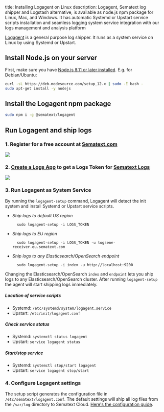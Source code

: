 title: Installing Logagent on Linux
description: Logagent, Sematext log shipper and Logstash alternative, is available as node.js npm package for Linux, Mac, and Windows. It has automatic Systemd or Upstart service scripts installation and seamless logging system service integration with our logs management and analysis platform

[Logagent](/docs/logagent/index) is a general purpose log shipper. It runs as a system service on Linux by using Systemd or Upstart.

## Install Node.js on your server
First, make sure you have [Node.js 8.11 or later installed](https://nodejs.org/en/download/package-manager/). E.g. for Debian/Ubuntu:
``` bash
curl -sL https://deb.nodesource.com/setup_12.x | sudo -E bash -
sudo apt-get install -y nodejs
```

## Install the Logagent npm package
```bash
sudo npm i -g @sematext/logagent 
```

## Run Logagent and ship logs

### 1. Register for a free account at [Sematext.com](https://apps.sematext.com/ui/registration)
![](/docs/images/app/sc-register.png)

### 2. [Create a Logs App](https://apps.sematext.com/ui/logs-create/app/logsene) to get a Logs Token for [Sematext Logs](https://www.sematext.com/logsene/)
![](/docs/images/logs/add-new-logging-app.png)

### 3. Run Logagent as System Service

By running the `logagent-setup` command, Logagent will detect the init system and install Systemd or Upstart service scripts.

- *Ship logs to default US region*
    <!-- language: bash -->
        
        sudo logagent-setup -i LOGS_TOKEN

- *Ship logs to EU region*
    <!-- language: bash -->
        
        sudo logagent-setup -i LOGS_TOKEN -u logsene-receiver.eu.sematext.com

- *Ship logs to any Elasticsearch/OpenSearch endpoint*
    <!-- language: bash -->
        
        sudo logagent-setup -i index -u http://localhost:9200

Changing the Elasticsearch/OpenSearch `index` and `endpoint` lets you ship logs to any Elasticsearch/OpenSearch cluster. After running `logagent-setup` the agent will start shipping logs immediately.

##### Location of service scripts
- Systemd: `/etc/systemd/system/logagent.service`
- Upstart: `/etc/init/logagent.conf`

##### Check service status
- Systemd: `systemctl status logagent`
- Upstart: `service logagent status`

##### Start/stop service
- Systemd: `systemctl stop/start logagent`
- Upstart: `service logagent stop/start`

### 4. Configure Logagent settings
The setup script generates the configuration file in `/etc/sematext/logagent.conf`. The default settings will ship all log files from the `/var/log` directory to Sematext Cloud. [Here's the configuration guide](/docs/logagent/config-file).
